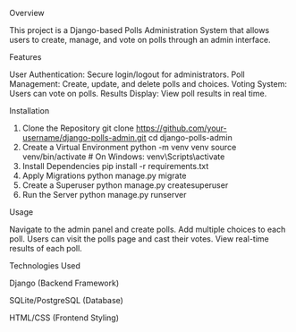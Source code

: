 Overview

This project is a Django-based Polls Administration System that allows users to create, manage, and vote on polls through an admin interface.

Features

User Authentication: Secure login/logout for administrators.
Poll Management: Create, update, and delete polls and choices.
Voting System: Users can vote on polls.
Results Display: View poll results in real time.

Installation
1. Clone the Repository
   git clone https://github.com/your-username/django-polls-admin.git
   cd django-polls-admin
2. Create a Virtual Environment
   python -m venv venv
   source venv/bin/activate   # On Windows: venv\Scripts\activate
3. Install Dependencies
   pip install -r requirements.txt
4. Apply Migrations
   python manage.py migrate
5. Create a Superuser
   python manage.py createsuperuser
6. Run the Server
   python manage.py runserver

Usage

Navigate to the admin panel and create polls.
Add multiple choices to each poll.
Users can visit the polls page and cast their votes.
View real-time results of each poll.

Technologies Used

Django (Backend Framework)

SQLite/PostgreSQL (Database)

HTML/CSS (Frontend Styling)
